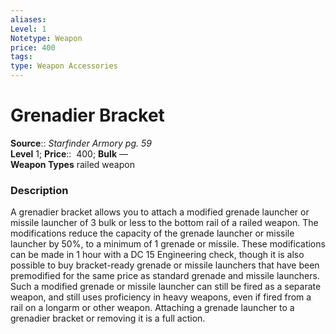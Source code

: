 ```yaml
---
aliases: 
Level: 1
Notetype: Weapon
price: 400
tags: 
type: Weapon Accessories
---
```


# Grenadier Bracket

**Source**:: _Starfinder Armory pg. 59_  
**Level** 1;
**Price**::  400; **Bulk** —  
**Weapon Types** railed weapon

### Description

A grenadier bracket allows you to attach a modified grenade launcher or missile launcher of 3 bulk or less to the bottom rail of a railed weapon. The modifications reduce the capacity of the grenade launcher or missile launcher by 50%, to a minimum of 1 grenade or missile. These modifications can be made in 1 hour with a DC 15 Engineering check, though it is also possible to buy bracket-ready grenade or missile launchers that have been premodified for the same price as standard grenade and missile launchers. Such a modified grenade or missile launcher can still be fired as a separate weapon, and still uses proficiency in heavy weapons, even if fired from a rail on a longarm or other weapon. Attaching a grenade launcher to a grenadier bracket or removing it is a full action.

